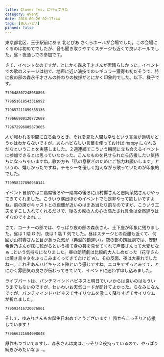 ```yaml
---
title: Clover fes. に行ってきた
category: event
date: 2016-09-26 02:17:44
tags: [あんハピ♪]
pinned: false
---
```


東京都北区、王子駅前にある 北とぴあ さくらホールが会場でした。この会場にくるのは初めてでしたが、音も聞き取りやすくステージも近くて良いホールでした。昼・夜通しでの参加です。

さて、イベントなのですが、とにかく森永千才さんが素晴らしかった。イベントでの歌のステージは初で、地声に近い演技でのレギュラー獲得も初だそうで、特に夜の部の森永千才さんの終わりの挨拶がとにかく印象的でした。以下、様子です。

```twitter
779648807248080896
```

```twitter
779651618543316992
```

```twitter
779657211899355136
```

```twitter
779666900120772608
```

```twitter
779672996805873665
```

人が報われる瞬間に立ち会うとき、それを見た人間も幸せという言葉が適切かどうかはわからないですが、あんハピらしい言葉を使っておけば happy になれるだなということを実感しました。２週連続でこういう瞬間に立ち会えるイベントに参加できるとは思っていなかった。こんなものを見せられたら応援したい気持ちになっちゃいますね。歌の方も「私の息継ぎのためにご協力お願いします」というの、嬉しかったですね。チモシーを優しく抱えながら歌っていたのが印象的でした。

```twitter
779958227890950144
```

イベント冒頭では二階席後ろや一階席の後ろに山村響さんと吉岡茉祐さんがやってきてくれました。こういう演出ほかのイベントでも是非やって欲しいですよね。前の席がキャストとの距離が近いのはまあ当たり前なのですが、こういう工夫をすこし入れてくれるだけで、後ろの席の人の心の満たされ具合は全然違うはずなのですよね...。

さて、コーナーの部では、やっぱり夜の部の森永さん、土下座が印象に残りました。昼は 1 階 G 列、夜は 1 階 T 列でした。昼はステージとの距離も近くて、何回か山村響さんと目があった気が（典型的勘違い）。夜の部の朗読劇では、安野希世乃さんが床に転がるという捨て身の芸を見せてくれて声優さんって大変だなぁ...という気持ちになりました。昼の朗読劇は比較的大人しめだった（花守さんは焼き鳥ネタをぶっこみまくってきてたけど w）。その反面、夜は大暴れでしたねー。これぞあんハピキャスト陣という感じですね。ニコ生でずっとみてて、とにかく雰囲気の良さが伝わってきていて、イベントに迷わず申し込みました。

ライブパートは、パンチマインドハピネスと明日でいいからは良いのはもういうまでもないのですが、わいわいお天気ロードが聞けてよかった。ちなみになんですが、パンチマインドハピネスでサイリウムを激しく降りすぎてサイリウムが折れました。

```twitter
779593416720076801
```

そして、ゆみりさんもお誕生日おめでとうございます！ 陰からこっそりと応援しています！

```twitter
779666221604098048
```

原作もつづいてますし、森永さんは実はこっそり２役持っているので、やっぱり続きがみたいなぁ...。
